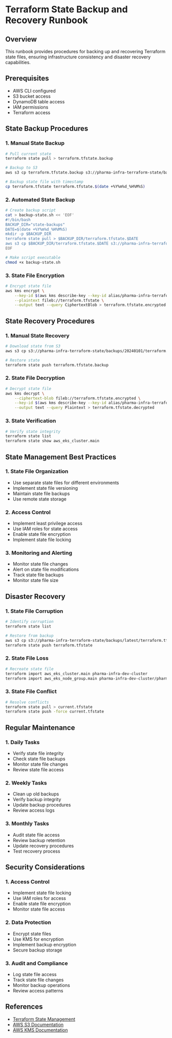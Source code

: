 # Terraform State Backup and Recovery Runbook

## Overview
This runbook provides procedures for backing up and recovering Terraform state files, ensuring infrastructure consistency and disaster recovery capabilities.

## Prerequisites
- AWS CLI configured
- S3 bucket access
- DynamoDB table access
- IAM permissions
- Terraform access

## State Backup Procedures

### 1. Manual State Backup
```bash
# Pull current state
terraform state pull > terraform.tfstate.backup

# Backup to S3
aws s3 cp terraform.tfstate.backup s3://pharma-infra-terraform-state/backups/$(date +%Y%m%d)/terraform.tfstate.backup

# Backup state file with timestamp
cp terraform.tfstate terraform.tfstate.$(date +%Y%m%d_%H%M%S)
```

### 2. Automated State Backup
```bash
# Create backup script
cat > backup-state.sh << 'EOF'
#!/bin/bash
BACKUP_DIR="state-backups"
DATE=$(date +%Y%m%d_%H%M%S)
mkdir -p $BACKUP_DIR
terraform state pull > $BACKUP_DIR/terraform.tfstate.$DATE
aws s3 cp $BACKUP_DIR/terraform.tfstate.$DATE s3://pharma-infra-terraform-state/backups/$DATE/
EOF

# Make script executable
chmod +x backup-state.sh
```

### 3. State File Encryption
```bash
# Encrypt state file
aws kms encrypt \
    --key-id $(aws kms describe-key --key-id alias/pharma-infra-terraform-state --query 'KeyMetadata.KeyId' --output text) \
    --plaintext fileb://terraform.tfstate \
    --output text --query CiphertextBlob > terraform.tfstate.encrypted
```

## State Recovery Procedures

### 1. Manual State Recovery
```bash
# Download state from S3
aws s3 cp s3://pharma-infra-terraform-state/backups/20240101/terraform.tfstate.backup .

# Restore state
terraform state push terraform.tfstate.backup
```

### 2. State File Decryption
```bash
# Decrypt state file
aws kms decrypt \
    --ciphertext-blob fileb://terraform.tfstate.encrypted \
    --key-id $(aws kms describe-key --key-id alias/pharma-infra-terraform-state --query 'KeyMetadata.KeyId' --output text) \
    --output text --query Plaintext > terraform.tfstate.decrypted
```

### 3. State Verification
```bash
# Verify state integrity
terraform state list
terraform state show aws_eks_cluster.main
```

## State Management Best Practices

### 1. State File Organization
- Use separate state files for different environments
- Implement state file versioning
- Maintain state file backups
- Use remote state storage

### 2. Access Control
- Implement least privilege access
- Use IAM roles for state access
- Enable state file encryption
- Implement state file locking

### 3. Monitoring and Alerting
- Monitor state file changes
- Alert on state file modifications
- Track state file backups
- Monitor state file size

## Disaster Recovery

### 1. State File Corruption
```bash
# Identify corruption
terraform state list

# Restore from backup
aws s3 cp s3://pharma-infra-terraform-state/backups/latest/terraform.tfstate .
terraform state push terraform.tfstate
```

### 2. State File Loss
```bash
# Recreate state file
terraform import aws_eks_cluster.main pharma-infra-dev-cluster
terraform import aws_eks_node_group.main pharma-infra-dev-cluster/pharma-infra-dev-cluster-node-group
```

### 3. State File Conflict
```bash
# Resolve conflicts
terraform state pull > current.tfstate
terraform state push -force current.tfstate
```

## Regular Maintenance

### 1. Daily Tasks
- Verify state file integrity
- Check state file backups
- Monitor state file changes
- Review state file access

### 2. Weekly Tasks
- Clean up old backups
- Verify backup integrity
- Update backup procedures
- Review access logs

### 3. Monthly Tasks
- Audit state file access
- Review backup retention
- Update recovery procedures
- Test recovery process

## Security Considerations

### 1. Access Control
- Implement state file locking
- Use IAM roles for access
- Enable state file encryption
- Monitor state file access

### 2. Data Protection
- Encrypt state files
- Use KMS for encryption
- Implement backup encryption
- Secure backup storage

### 3. Audit and Compliance
- Log state file access
- Track state file changes
- Monitor backup operations
- Review access patterns

## References
- [Terraform State Management](https://www.terraform.io/language/state)
- [AWS S3 Documentation](https://docs.aws.amazon.com/s3/)
- [AWS KMS Documentation](https://docs.aws.amazon.com/kms/) 